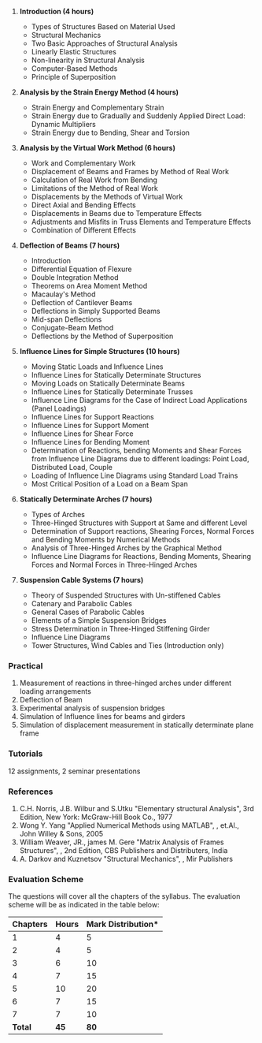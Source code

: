 1. **Introduction (4 hours)**
    * Types of Structures Based on Material Used
    * Structural Mechanics
    * Two Basic Approaches of Structural Analysis
    * Linearly Elastic Structures
    * Non-linearity in Structural Analysis
    * Computer-Based Methods
    * Principle of Superposition

2. **Analysis by the Strain Energy Method (4 hours)**
    * Strain Energy and Complementary Strain
    * Strain Energy due to Gradually and Suddenly Applied Direct Load: Dynamic Multipliers
    * Strain Energy due to Bending, Shear and Torsion

3. **Analysis by the Virtual Work Method (6 hours)**
    * Work and Complementary Work
    * Displacement of Beams and Frames by Method of Real Work
    * Calculation of Real Work from Bending
    * Limitations of the Method of Real Work 
    * Displacements by the Methods of Virtual Work
    * Direct Axial and Bending Effects
    * Displacements in Beams due to Temperature Effects
    * Adjustments and Misfits in Truss Elements and Temperature Effects
    * Combination of Different Effects

4. **Deflection of Beams (7 hours)**
    * Introduction
    * Differential Equation of Flexure
    * Double Integration Method
    * Theorems on Area Moment Method
    * Macaulay's Method
    * Deflection of Cantilever Beams
    * Deflections in Simply Supported Beams
    * Mid-span Deflections
    * Conjugate-Beam Method
    * Deflections by the Method of Superposition

5. **Influence Lines for Simple Structures (10 hours)**
    * Moving Static Loads and Influence Lines
    * Influence Lines for Statically Determinate Structures
    * Moving Loads on Statically Determinate Beams
    * Influence Lines for Statically Determinate Trusses
    * Influence Line Diagrams for the Case of Indirect Load Applications (Panel Loadings)
    * Influence Lines for Support Reactions
    * Influence Lines for Support Moment
    * Influence Lines for Shear Force
    * Influence Lines for Bending Moment
    * Determination of Reactions, bending Moments and Shear Forces from Influence Line Diagrams due to different loadings: Point Load, Distributed Load, Couple
    * Loading of Influence Line Diagrams using Standard Load Trains
    * Most Critical Position of a Load on a Beam Span

6. **Statically Determinate Arches (7 hours)**
    * Types of Arches 
    * Three-Hinged Structures with Support at Same and different Level
    * Determination of Support reactions, Shearing Forces, Normal Forces and Bending Moments by Numerical Methods
    * Analysis of Three-Hinged Arches by the Graphical Method
    * Influence Line Diagrams for Reactions, Bending Moments, Shearing Forces and Normal Forces in Three-Hinged Arches

7. **Suspension Cable Systems (7 hours)**
    * Theory of Suspended Structures with Un-stiffened Cables
    * Catenary and Parabolic Cables
    * General Cases of Parabolic Cables
    * Elements of a Simple Suspension Bridges
    * Stress Determination in Three-Hinged Stiffening Girder
    * Influence Line Diagrams
    * Tower Structures, Wind Cables and Ties (Introduction only)


### Practical

1. Measurement of reactions in three-hinged arches under different loading arrangements
2. Deflection of Beam
3. Experimental analysis of suspension bridges
4. Simulation of Influence lines for beams and girders
5. Simulation of displacement measurement in statically determinate plane frame

### Tutorials

12 assignments, 2 seminar presentations

### References

1. C.H. Norris, J.B. Wilbur and S.Utku "Elementary structural Analysis", 3rd Edition, New York: McGraw-Hill Book Co., 1977
2. Wong Y. Yang "Applied Numerical Methods using MATLAB", , et.Al., John Willey & Sons, 2005
3. William Weaver, JR., james M. Gere "Matrix Analysis of Frames Structures", , 2nd Edition, CBS Publishers and Distributers, India
4. A. Darkov and Kuznetsov "Structural Mechanics", , Mir Publishers

### Evaluation Scheme

The questions will cover all the chapters of the syllabus. The evaluation scheme will be as indicated in the table below:

| Chapters  | Hours  | Mark Distribution* |
| --------- | ------ | ------------------ |
| 1         | 4      | 5                  |
| 2         | 4      | 5                  |
| 3         | 6      | 10                 |
| 4         | 7      | 15                 |
| 5         | 10     | 20                 |
| 6         | 7      | 15                 |
| 7         | 7      | 10                 |
| **Total** | **45** | **80**             |

